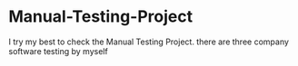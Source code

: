 # Manual-Testing-Project
I try my best to check the Manual Testing Project. there are three company software testing by myself 
